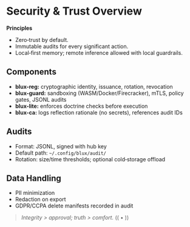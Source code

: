 # Security & Trust Overview

**Principles**  
- Zero‑trust by default.  
- Immutable audits for every significant action.  
- Local‑first memory; remote inference allowed with local guardrails.

## Components

- **blux-reg:** cryptographic identity, issuance, rotation, revocation
- **blux-guard:** sandboxing (WASM/Docker/Firecracker), mTLS, policy gates, JSONL audits
- **blux-lite:** enforces doctrine checks before execution
- **blux-ca:** logs reflection rationale (no secrets), references audit IDs

## Audits

- Format: JSONL, signed with hub key  
- Default path: `~/.config/blux/audit/`  
- Rotation: size/time thresholds; optional cold‑storage offload

## Data Handling

- PII minimization  
- Redaction on export  
- GDPR/CCPA delete manifests recorded in audit

> *Integrity > approval; truth > comfort.*  (( • ))
